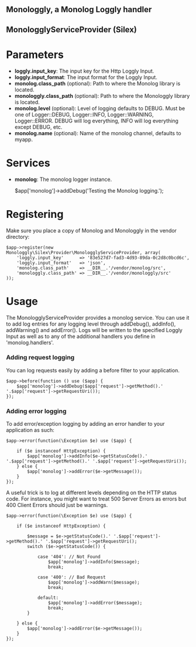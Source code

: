 Monologgly, a Monolog Loggly handler
------------------------------------


MonologglyServiceProvider (Silex)
---------------------------------

Parameters
==========

- **loggly.input_key**: The input key for the Http Loggly Input. 
- **loggly.input_format**: The input format for the Loggly Input.
- **monolog.class_path** (optional): Path to where the Monolog library is located.
- **monologgly.class_path** (optional): Path to where the Monologgly library is located.
- **monolog.level** (optional): Level of logging defaults to DEBUG. Must be one
  of Logger::DEBUG, Logger::INFO, Logger::WARNING, Logger::ERROR. DEBUG will log
  everything, INFO will log everything except DEBUG, etc.
- **monolog.name** (optional): Name of the monolog channel, defaults to myapp.


Services
========

- **monolog**: The monolog logger instance.

    $app['monolog']->addDebug('Testing the Monolog logging.');


Registering
===========

Make sure you place a copy of Monolog and Monologgly in the vendor directory:

	$app->register(new Monologgly\Silex\Provider\MonologglyServiceProvider, array(
	    'loggly.input_key'      => '83e527d7-fad3-4d93-89da-0c2d8c0bcd6c',
	    'loggly.input_format'   => 'json',
	    'monolog.class_path'    => __DIR__.'/vendor/monolog/src',
	    'monologgly.class_path' => __DIR__.'/vendor/monologgly/src'
	));


Usage
=====

The MonologglyServiceProvider provides a monolog service. You can use it to add
log entries for any logging level through addDebug(), addInfo(), addWarning()
and addError(). Logs will be written to the specified Loggly Input as well as
to any of the additional handlers you define in 'monolog.handlers'. 

### Adding request logging ###

You can log requests easily by adding a before filter to your application. 

	$app->before(function () use ($app) {
        $app['monolog']->addDebug($app['request']->getMethod().' '.$app['request']->getRequestUri());
    });

### Adding error logging ###

To add error/exception logging by adding an error handler to your application
as such:

	$app->error(function(\Exception $e) use ($app) {
	    
	    if ($e instanceof HttpException) {
	        $app['monolog']->addInfo($e->getStatusCode().' '.$app['request']->getMethod().' '.$app['request']->getRequestUri());
	    } else {
		    $app['monolog']->addError($e->getMessage());
	    }
	});
	
A useful trick is to log at different levels depending on the HTTP status code.
For instance, you might want to treat 500 Server Errors as errors but 400
Client Errors should just be warnings.

	$app->error(function(\Exception $e) use ($app) {
	    
	    if ($e instanceof HttpException) {
	    
	    	$message = $e->getStatusCode().' '.$app['request']->getMethod().' '.$app['request']->getRequestUri();
	   		switch ($e->getStatusCode()) {
	   		    
	   		    case '404': // Not Found
	   		        $app['monolog']->addInfo($message);
	   		        break;
	   		        
	   		    case '400': // Bad Request
	   		        $app['monolog']->addWarn($message);
	   		        break;
	   		        
	   		    default:
	   		        $app['monolog']->addError($message);
	   		        break;
	   		}
	   		
	    } else {
    	    $app['monolog']->addError($e->getMessage());
	    }
	});
